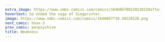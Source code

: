 ```yaml
---
extra_image: https://www.smbc-comics.com/comics/164606780220220228after.png
hovertext: So ended the saga of Siegprinter.
image: https://www.smbc-comics.com/comics/1646067719-20220228.png
next_comic: hoax-3
prev_comic: panpsychism
title: Weakness
---
```


